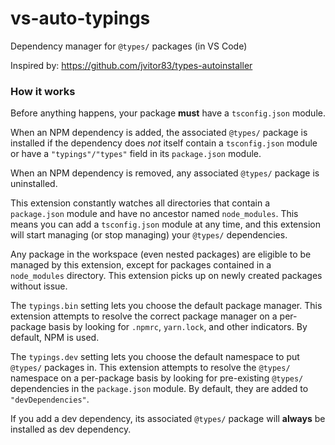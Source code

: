 # vs-auto-typings

Dependency manager for `@types/` packages (in VS Code)

Inspired by: https://github.com/jvitor83/types-autoinstaller

### How it works

Before anything happens, your package **must** have a `tsconfig.json` module.

When an NPM dependency is added, the associated `@types/` package is installed if the dependency does _not_ itself contain a `tsconfig.json` module or have a `"typings"/"types"` field in its `package.json` module.

When an NPM dependency is removed, any associated `@types/` package is uninstalled.

This extension constantly watches all directories that contain a `package.json` module and have no ancestor named `node_modules`. This means you can add a `tsconfig.json` module at any time, and this extension will start managing (or stop managing) your `@types/` dependencies.

Any package in the workspace (even nested packages) are eligible to be managed by this extension, except for packages contained in a `node_modules` directory. This extension picks up on newly created packages without issue.

The `typings.bin` setting lets you choose the default package manager. This extension attempts to resolve the correct package manager on a per-package basis by looking for `.npmrc`, `yarn.lock`, and other indicators. By default, NPM is used.

The `typings.dev` setting lets you choose the default namespace to put `@types/` packages in. This extension attempts to resolve the `@types/` namespace on a per-package basis by looking for pre-existing `@types/` dependencies in the `package.json` module. By default, they are added to `"devDependencies"`.

If you add a dev dependency, its associated `@types/` package will **always** be installed as dev dependency.
